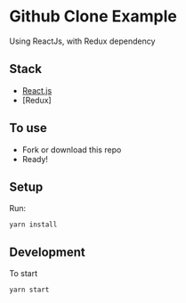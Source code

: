 # Github Clone Example

Using ReactJs, with Redux dependency

## Stack
- [React.js](https://facebook.github.io/react/)
- [Redux]

## To use

- Fork or download this repo
- Ready!


## Setup

Run:

```
yarn install
```

## Development

To start

```
yarn start
```

